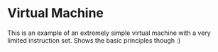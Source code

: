 # Virtual Machine

This is an example of an extremely simple virtual machine with a very limited instruction set. Shows the basic principles though :)
